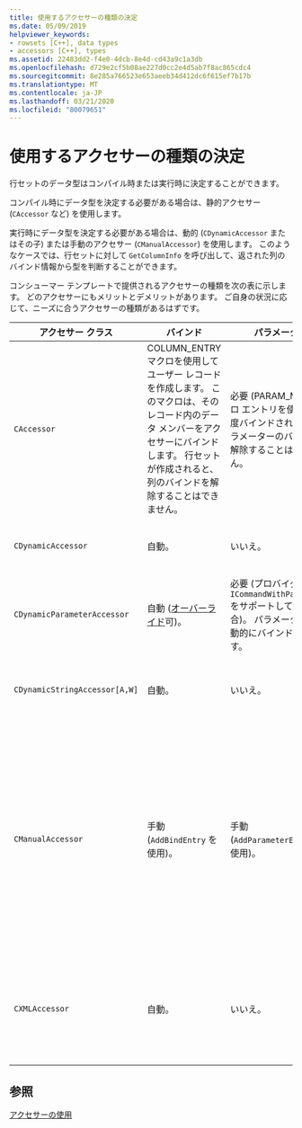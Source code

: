```yaml
---
title: 使用するアクセサーの種類の決定
ms.date: 05/09/2019
helpviewer_keywords:
- rowsets [C++], data types
- accessors [C++], types
ms.assetid: 22483dd2-f4e0-4dcb-8e4d-cd43a9c1a3db
ms.openlocfilehash: d729e2cf5b08ae227d0cc2e4d5ab7f8ac865cdc4
ms.sourcegitcommit: 8e285a766523e653aeeb34d412dc6f615ef7b17b
ms.translationtype: MT
ms.contentlocale: ja-JP
ms.lasthandoff: 03/21/2020
ms.locfileid: "80079651"
---
```

# <a name="determining-which-type-of-accessor-to-use"></a>使用するアクセサーの種類の決定

行セットのデータ型はコンパイル時または実行時に決定することができます。

コンパイル時にデータ型を決定する必要がある場合は、静的アクセサー (`CAccessor` など) を使用します。

実行時にデータ型を決定する必要がある場合は、動的 (`CDynamicAccessor` またはその子) または手動のアクセサー (`CManualAccessor`) を使用します。 このようなケースでは、行セットに対して `GetColumnInfo` を呼び出して、返された列のバインド情報から型を判断することができます。

コンシューマー テンプレートで提供されるアクセサーの種類を次の表に示します。 どのアクセサーにもメリットとデメリットがあります。 ご自身の状況に応じて、ニーズに合うアクセサーの種類があるはずです。

|アクセサー クラス|バインド|パラメーター|解説|
|--------------------|-------------|---------------|-------------|
|`CAccessor`|COLUMN_ENTRY マクロを使用してユーザー レコードを作成します。 このマクロは、そのレコード内のデータ メンバーをアクセサーにバインドします。 行セットが作成されると、列のバインドを解除することはできません。|必要 (PARAM_MAP マクロ エントリを使用)。 一度バインドされると、パラメーターのバインドを解除することはできません。|コードが少ないため、最も高速なアクセサーです。|
|`CDynamicAccessor`|自動。|いいえ。|行セット内のデータ型がわからない場合に役立ちます。|
|`CDynamicParameterAccessor`|自動 ([オーバーライド](../../data/oledb/overriding-a-dynamic-accessor.md)可)。|必要 (プロバイダーが `ICommandWithParameters` をサポートしている場合)。 パラメーターは自動的にバインドされます。|`CDynamicAccessor` よりも低速ですが、汎用ストアド プロシージャの呼び出しに便利です。|
|`CDynamicStringAccessor[A,W]`|自動。|いいえ。|文字列データとしてデータ ストアからアクセスされるデータを取得します。|
|`CManualAccessor`|手動 (`AddBindEntry` を使用)。|手動 (`AddParameterEntry` を使用)。|高速。パラメーターと列は 1 回だけバインドされます。 使用するデータ型はユーザーが決定します (例については、 [DBVIEWER](https://github.com/Microsoft/VCSamples)サンプルを参照してください)。`CDynamicAccessor` または `CAccessor`よりも多くのコードが必要です。 OLE DB の直接呼び出しに似ています。|
|`CXMLAccessor`|自動。|いいえ。|文字列データとしてデータ ストアからアクセスされるデータを取得し、それを XML タグ付けデータとして書式設定します。|

## <a name="see-also"></a>参照

[アクセサーの使用](../../data/oledb/using-accessors.md)